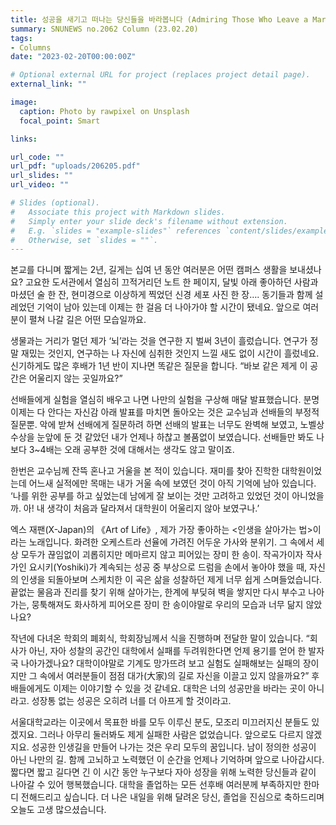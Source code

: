 ```yaml
---
title: 성공을 새기고 떠나는 당신들을 바라봅니다 (Admiring Those Who Leave a Mark of Success and Move On)
summary: SNUNEWS no.2062 Column (23.02.20)
tags:
- Columns
date: "2023-02-20T00:00:00Z"

# Optional external URL for project (replaces project detail page).
external_link: ""

image:
  caption: Photo by rawpixel on Unsplash
  focal_point: Smart

links: 

url_code: ""
url_pdf: "uploads/206205.pdf"
url_slides: ""
url_video: ""

# Slides (optional).
#   Associate this project with Markdown slides.
#   Simply enter your slide deck's filename without extension.
#   E.g. `slides = "example-slides"` references `content/slides/example-slides.md`.
#   Otherwise, set `slides = ""`.
---
```


  <p>본교를 다니며 짧게는 2년, 길게는 십여 년 동안 여러분은 어떤 캠퍼스 생활을 보내셨나요? 고요한 도서관에서 열심히 끄적거리던 노트 한 페이지, 달빛 아래 좋아하던 사람과 마셨던 술 한 잔, 현미경으로 이상하게 찍었던 신경 세포 사진 한 장…. 동기들과 함께 설레었던 기억이 남아 있는데 이제는 한 걸음 더 나아가야 할 시간이 됐네요. 앞으로 여러분이 펼쳐 나갈 길은 어떤 모습일까요.</p>

  <p>생물과는 거리가 멀던 제가 ‘뇌’라는 것을 연구한 지 벌써 3년이 흘렀습니다. 연구가 정말 재밌는 것인지, 연구하는 나 자신에 심취한 것인지 느낄 새도 없이 시간이 흘렀네요. 신기하게도 많은 후배가 1년 반이 지나면 똑같은 질문을 합니다. “바보 같은 제게 이 공간은 어울리지 않는 곳일까요?”</p>

  <p>선배들에게 실험을 열심히 배우고 나면 나만의 실험을 구상해 매달 발표했습니다. 분명 이제는 다 안다는 자신감 아래 발표를 마치면 돌아오는 것은 교수님과 선배들의 부정적 질문뿐. 악에 받쳐 선배에게 질문하려 하면 선배의 발표는 너무도 완벽해 보였고, 노벨상 수상을 눈앞에 둔 것 같았던 내가 언제나 하찮고 볼품없이 보였습니다. 선배들만 봐도 나보다 3~4배는 오래 공부한 것에 대해서는 생각도 않고 말이죠.</p>

  <p>한번은 교수님께 잔뜩 혼나고 거울을 본 적이 있습니다. 재미를 찾아 진학한 대학원이었는데 어느새 실적에만 목매는 내가 거울 속에 보였던 것이 아직 기억에 남아 있습니다. ‘나를 위한 공부를 하고 싶었는데 남에게 잘 보이는 것만 고려하고 있었던 것이 아니었을까. 아! 내 생각이 처음과 달라져서 대학원이 어울리지 않아 보였구나.’</p>

  <p>엑스 재팬(X-Japan)의 《Art of Life》, 제가 가장 좋아하는 <인생을 살아가는 법>이라는 노래입니다. 화려한 오케스트라 선율에 가려진 어두운 가사와 분위기. 그 속에서 세상 모두가 끊임없이 괴롭히지만 메마르지 않고 피어있는 장미 한 송이. 작곡가이자 작사가인 요시키(Yoshiki)가 계속되는 성공 중 부상으로 드럼을 손에서 놓아야 했을 때, 자신의 인생을 되돌아보며 스케치한 이 곡은 삶을 성찰하던 제게 너무 쉽게 스며들었습니다. 끝없는 물음과 진리를 찾기 위해 살아가는, 한계에 부딪혀 벽을 쌓지만 다시 부수고 나아가는, 뭉툭해져도 화사하게 피어오른 장미 한 송이야말로 우리의 모습과 너무 닮지 않았나요?</p>

  <p>작년에 다녀온 학회의 폐회식, 학회장님께서 식을 진행하며 전달한 말이 있습니다. “회사가 아닌, 자아 성찰의 공간인 대학에서 실패를 두려워한다면 언제 용기를 얻어 한 발자국 나아가겠나요? 대학이야말로 기계도 망가뜨려 보고 실험도 실패해보는 실패의 장이지만 그 속에서 여러분들이 점점 대가(大家)의 길로 자신을 이끌고 있지 않을까요?” 후배들에게도 이제는 이야기할 수 있을 것 같네요. 대학은 너의 성공만을 바라는 곳이 아니라고. 성장통 없는 성공은 오히려 너를 더 아프게 할 것이라고.</p>

  <p>서울대학교라는 이곳에서 목표한 바를 모두 이루신 분도, 모조리 미끄러지신 분들도 있겠지요. 그러나 아무리 둘러봐도 제게 실패한 사람은 없었습니다. 앞으로도 다르지 않겠지요. 성공한 인생길을 만들어 나가는 것은 우리 모두의 꿈입니다. 남이 정의한 성공이 아닌 나만의 길. 함께 고뇌하고 노력했던 이 순간을 언제나 기억하며 앞으로 나아갑시다. 짧다면 짧고 길다면 긴 이 시간 동안 누구보다 자아 성장을 위해 노력한 당신들과 같이 나아갈 수 있어 행복했습니다. 대학을 졸업하는 모든 선후배 여러분께 부족하지만 한마디 전해드리고 싶습니다. 더 나은 내일을 위해 달려온 당신, 졸업을 진심으로 축하드리며 오늘도 고생 많으셨습니다.</p>


